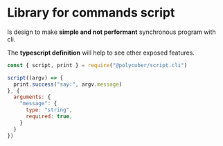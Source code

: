 # Library for commands script

Is design to make __simple and not performant__ synchronous program with cli.

The __typescript definition__ will help to see other exposed features.

```js
const { script, print } = require("@polycuber/script.cli")

script((argv) => {
  print.success("say:", argv.message)
}, {
  arguments: {
    "message": {
      type: "string",
      required: true,
    }
  }
})
```
